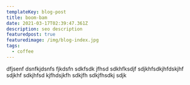 ```yaml
---
templateKey: blog-post
title: boom-bam
date: 2021-03-17T02:39:47.361Z
description: seo description
featuredpost: true
featuredimage: /img/blog-index.jpg
tags:
  - coffee
---
```

dfjsenf dsnfkjdsnfs fjkdsfn sdkfsdk jfhsd sdkhfksdjf sdjkhfsdkjhfdskjhf sdjkhf sdkjhfsd kjfhdsjkfh sdkjfh sdkjfhsdkj sdjk
